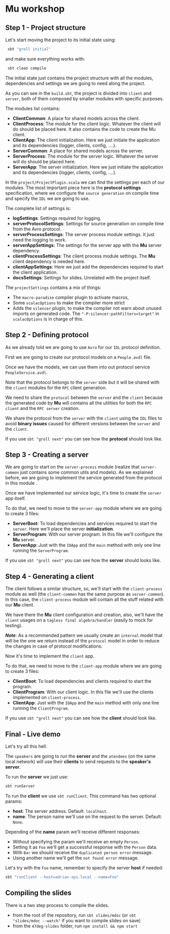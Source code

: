 # Mu workshop

## Step 1 - Project structure

Let's start moving the project to its initial state using:
 
```bash
 sbt "groll initial"
```

and make sure everything works with:

```bash
 sbt clean compile
```

The initial state just contains the project structure with all the modules, 
dependencies and settings we are going to need along the project.

As you can see in the `build.sbt`, the project is divided into `client` and `server`, 
both of them composed by smaller modules with specific purposes.

The modules list contains:
 - **ClientCommon**: A place for shared models across the client.
 - **ClientProcess**: The module for the client logic. Whatever the client will do should be placed here. It also contains the code to create the Mu client.
 - **ClientApp**: The client initialization. Here we just initiate the application and its dependencies (logger, clients, config, ....).
 - **ServerCommon**: A place for shared models across the server.
 - **ServerProcess**: The module for the server logic. Whatever the server will do should be placed here.
 - **ServerApp**: The server initialization. Here we just initiate the application and its dependencies (logger, clients, config, ....).

In the `project/ProjectPlugin.scala` we can find the settings per each of our modules.
The most important piece here is the **protocol settings** specification,
where we configure the `source generation` on compile time and specify the `IDL` we are going to use.

The complete list of settings is:
 - **logSettings**: Settings required for logging.
 - **serverProtocolSettings**: Settings for source generation on compile time from the Avro protocol.
 - **serverProcessSettings**: The server process module settings. It just need the logging to work.
 - **serverAppSettings**: The settings for the server app with the **Mu** server dependency.
 - **clientProcessSettings**: The client process module settings. The **Mu** client dependency is needed here.
 - **clientAppSettings**: Here we just add the dependencies required to start the client application.
 - **docsSettings**: Settings for slides. Unrelated with the project itself.

The `projectSettings` contains a mix of things:

- The `macro-paradise` compiler plugin to activate macros,
- Some `scalacOptions` to make the compiler more strict
- Adds the `silencer` plugin, to make the compiler not warn about unused imports on generated code. The `"-P:silencer:pathFilters=target"` in `scalacOptions` is in charge of this.

## Step 2 - Defining protocol

As we already told we are going to use `Avro` for our `IDL` protocol definition.

First we are going to create our protocol models on a `People.avdl` file.

Once we have the models, we can use them into out protocol service `PeopleService.avdl`.

Note that the protocol belongs to the `server` side but it will be shared with the `client` modules for the `RPC` client generation.

We need to share the `protocol` between the `server` and the `client` because the generated code by **Mu** 
will contains all the utilities for both the `RPC client` and the `RPC server` creation.

We share the protocol from the `server` with the `client` using the `IDL` files
to avoid **binary issues** caused for different versions between the `server` and the `client`.

If you use `sbt "groll next"` you can see how the **protocol** should look like.

## Step 3 - Creating a server

We are going to start on the `server-process` module (realize that `server-common` just contains some common utils and models).
As we explained before, we are going to implement the service generated from the protocol in this module .

Once we have implemented our service logic, it's time to create the `server` app itself.

To do that, we need to move to the `server-app` module where we are going to create 3 files:

 - **ServerBoot**: To load dependencies and services required to start the `server`. Here we'll place the server **initialization**.
 - **ServerProgram**: With our server program. In this file we'll configure the **Mu** server.
 - **ServerApp**: Just with the `IOApp` and the `main` method with only one line running the `ServerProgram`.

If you use `sbt "groll next"` you can see how the **server** should looks like.

## Step 4 - Generating a client

The client follows a similar structure, so, 
we'll start with the `client-process` module as well (the `client-common` has the same purpose as `server-common`).
In this case, the `client-process` module will contain all the stuff related with our **Mu** client.

We have there the **Mu** client configuration and creation, also, 
we'll have the `client` usages on a `tagless final algebra/handler` (easily to mock for testing).

***Note***: As a recommended pattern we usually create an `internal` model
 that will be the one we return instead of the `protocol` model in order to reduce the changes in case of protocol modifications.

Now it's time to implement the `client` app.

To do that, we need to move to the `client-app` module where we are going to create 3 files:

 - **ClientBoot**: To load dependencies and clients required to start the program.
 - **ClientProgram**: With our client logic. In this file we'll use the clients implemented on `client-process`.
 - **ClientApp**: Just with the `IOApp` and the `main` method with only one line running the `ClientProgram`.

If you use `sbt "groll next"` you can see how the **client** should look like.

## Final - Live demo

Let's try all this hell.

The `speakers` are going to run the **server** and 
the `atendees` (on the same local network) will use their **clients** to send requests to the **speaker's server**.

To run the **server** we just use: 

```bash 
sbt runServer
```

To run the **client** we use `sbt runClient`. This command has two optional params:

 - **host**: The server address. Default: `localhost`.
 - **name**: The person name we'll use on the request to the server. Default: `None`.
 
Depending of the **name** param we'll receive different responses:

 - Without specifying the param we'll receive an empty `Person`.
 - Setting it as `Foo` we'll get a successful response with the `Person` data.
 - With `Bar` we should receive the `duplicated person error` message. 
 - Using another name we'll get the `not found error` message.
 
Let's try with the `Foo` name, remember to specify the server **host** if needed:

```bash
sbt "runClient --host=adrian-xps.local --name=Foo"
```

## Compiling the slides

There is a two step process to compile the slides.
- from the root of the repository, run `sbt slides/mdoc` (or `sbt "slides/mdoc --watch"` if you want to compile slides on save)
- from the `47deg-slides` folder, run `npm install && npm start`
